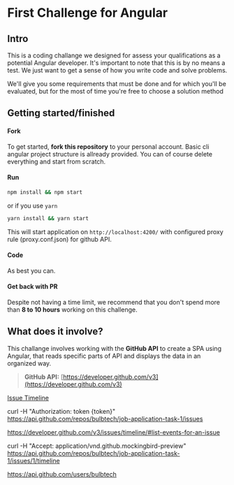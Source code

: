 # First Challenge for Angular

## Intro

This is a coding challange we designed for assess your qualifications as a potential Angular developer. It's important to note that this is by no means a test. We just want to get a sense of how you write code and solve problems.

We'll give you some requirements that must be done and for which you'll be evaluated, but for the most of time you're free to choose a solution method

## Getting started/finished

#### Fork

To get started, **fork this repository** to your personal account. 
Basic cli angular project structure is allready provided. You can of course delete everything and start from scratch. 

#### Run

```sh
npm install && npm start
```
or if you use `yarn`
```sh
yarn install && yarn start
```
This will start application on `http://localhost:4200/` with configured proxy rule (proxy.conf.json) for github API.

#### Code
As best you can.

#### Get back with PR

Despite not having a time limit, we recommend that you don't spend more than **8 to 10 hours** working on this challenge.

## What does it involve?

This challange involves working with the **GitHub API** to create a SPA using Angular, that reads specific parts of API and displays the data in an organized way.

> **GitHub API:** [https://developer.github.com/v3](https://developer.github.com/v3)

[Issue Timeline](images/issue_timeline.png)

curl -H "Authorization: token {token}" https://api.github.com/repos/bulbtech/job-application-task-1/issues


https://developer.github.com/v3/issues/timeline/#list-events-for-an-issue

curl -H "Accept: application/vnd.github.mockingbird-preview"  https://api.github.com/repos/bulbtech/job-application-task-1/issues/1/timeline

https://api.github.com/users/bulbtech
